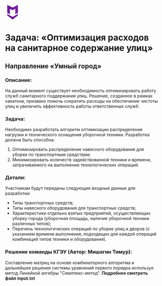 ![logo](https://github.com/adam-p/markdown-here/raw/master/src/common/images/icon48.png "Logo")

# Задача: «Оптимизация расходов на санитарное содержание улиц»

## Направление «Умный город»

### Описание:
На данный момент существует необходимость оптимизировать работу служб санитарного поддержания улиц. Решение, созданное в рамках хакатона, призвано помочь сократить расходы на обеспечение чистоты улиц и увеличить эффективность работы ответственных служб.

### Задача:
Необходимо разработать алгоритм оптимизации распределения нагрузки и технического оснащения уборочной техники. Разработка должна быть способна:
1. Оптимизировать распределение навесного оборудования для уборки по транспортным средствам;
2. Минимизировать количеств задействованной техники и времени, затрачиваемого на выполнение технологических операций.

### Детали:

Участникам будут переданы следующие входные данные для разработки:
* Типы транспортных средств;
* Типы навесного оборудования для транспортных средств;
* Характеристики отдельно взятых предприятий, осуществляющих уборку города (уборочная площадь, наличие уборочной техники различных типов);
* Перечень технологических операций по уборке улиц и дворов (с указанием времени выполнения, подходящих для каждой операций комбинаций типов техники и оборудования).

### Решение команды КГЭУ (Автор: Мишагин Тимур):
Составление матриц на основе комбинаторного алгоритма и дальнейшее решения системы уравнений первого порядка используя метод Линейной алгебры "Симлпекс-метод".
**Подробнее смотреть файл input.txt**
